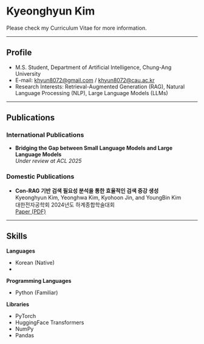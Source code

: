 # Kyeonghyun Kim

Please check my Curriculum Vitae for more information.

---

## Profile

- M.S. Student, Department of Artificial Intelligence, Chung-Ang University  
- E-mail: khyun8072@gmail.com / khyun8072@cau.ac.kr  
- Research Interests: Retrieval-Augmented Generation (RAG), Natural Language Processing (NLP), Large Language Models (LLMs)

---

## Publications

### International Publications

- **Bridging the Gap between Small Language Models and Large Language Models**  
  _Under review at ACL 2025_

### Domestic Publications

- **Con-RAG 기반 검색 필요성 분석을 통한 효율적인 검색 증강 생성**  
  Kyeonghyun Kim, Yeonghwa Kim, Kyohoon Jin, and YoungBin Kim  
  대한전자공학회 2024년도 하계종합학술대회  
  [Paper (PDF)](kyeonghyunkim/Documents/Papers/Con-RAG%20기여도%20기반%20검색%20필요성%20분석을%20통한%20효율적인%20검색%20증강%20생성.pdf)

---

## Skills

**Languages**  
- Korean (Native)
- 

**Programming Languages**  
- Python (Familiar)

**Libraries**  
- PyTorch  
- HuggingFace Transformers  
- NumPy  
- Pandas
